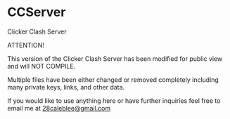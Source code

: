 # CCServer
Clicker Clash Server

ATTENTION!

This version of the Clicker Clash Server has been modified for public view and will NOT COMPILE.

Multiple files have been either changed or removed completely including many private keys, links, and other data.

If you would like to use anything here or have further inquiries feel free to email me at 28caleblee@gmail.com
